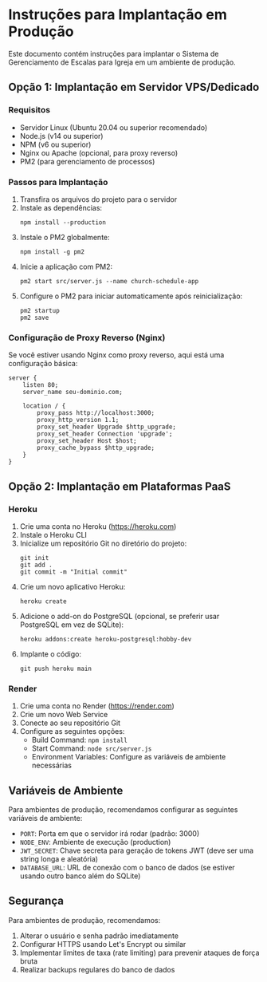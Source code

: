 # Instruções para Implantação em Produção

Este documento contém instruções para implantar o Sistema de Gerenciamento de Escalas para Igreja em um ambiente de produção.

## Opção 1: Implantação em Servidor VPS/Dedicado

### Requisitos
- Servidor Linux (Ubuntu 20.04 ou superior recomendado)
- Node.js (v14 ou superior)
- NPM (v6 ou superior)
- Nginx ou Apache (opcional, para proxy reverso)
- PM2 (para gerenciamento de processos)

### Passos para Implantação

1. Transfira os arquivos do projeto para o servidor
2. Instale as dependências:
   ```
   npm install --production
   ```
3. Instale o PM2 globalmente:
   ```
   npm install -g pm2
   ```
4. Inicie a aplicação com PM2:
   ```
   pm2 start src/server.js --name church-schedule-app
   ```
5. Configure o PM2 para iniciar automaticamente após reinicialização:
   ```
   pm2 startup
   pm2 save
   ```

### Configuração de Proxy Reverso (Nginx)

Se você estiver usando Nginx como proxy reverso, aqui está uma configuração básica:

```nginx
server {
    listen 80;
    server_name seu-dominio.com;

    location / {
        proxy_pass http://localhost:3000;
        proxy_http_version 1.1;
        proxy_set_header Upgrade $http_upgrade;
        proxy_set_header Connection 'upgrade';
        proxy_set_header Host $host;
        proxy_cache_bypass $http_upgrade;
    }
}
```

## Opção 2: Implantação em Plataformas PaaS

### Heroku

1. Crie uma conta no Heroku (https://heroku.com)
2. Instale o Heroku CLI
3. Inicialize um repositório Git no diretório do projeto:
   ```
   git init
   git add .
   git commit -m "Initial commit"
   ```
4. Crie um novo aplicativo Heroku:
   ```
   heroku create
   ```
5. Adicione o add-on do PostgreSQL (opcional, se preferir usar PostgreSQL em vez de SQLite):
   ```
   heroku addons:create heroku-postgresql:hobby-dev
   ```
6. Implante o código:
   ```
   git push heroku main
   ```

### Render

1. Crie uma conta no Render (https://render.com)
2. Crie um novo Web Service
3. Conecte ao seu repositório Git
4. Configure as seguintes opções:
   - Build Command: `npm install`
   - Start Command: `node src/server.js`
   - Environment Variables: Configure as variáveis de ambiente necessárias

## Variáveis de Ambiente

Para ambientes de produção, recomendamos configurar as seguintes variáveis de ambiente:

- `PORT`: Porta em que o servidor irá rodar (padrão: 3000)
- `NODE_ENV`: Ambiente de execução (production)
- `JWT_SECRET`: Chave secreta para geração de tokens JWT (deve ser uma string longa e aleatória)
- `DATABASE_URL`: URL de conexão com o banco de dados (se estiver usando outro banco além do SQLite)

## Segurança

Para ambientes de produção, recomendamos:

1. Alterar o usuário e senha padrão imediatamente
2. Configurar HTTPS usando Let's Encrypt ou similar
3. Implementar limites de taxa (rate limiting) para prevenir ataques de força bruta
4. Realizar backups regulares do banco de dados

